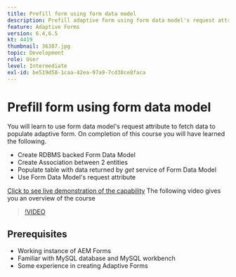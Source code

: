 ```yaml
---
title: Prefill form using form data model
description: Prefill adaptive form using form data model's request attribute
feature: Adaptive Forms
version: 6.4,6.5
kt: 4419
thumbnail: 36387.jpg
topic: Development
role: User
level: Intermediate
exl-id: be519d58-1caa-42ea-97a9-7cd38ce8faca
---
```

# Prefill form using form data model

You will learn to use form data model's request attribute to fetch data to populate adaptive form.
 On completion of this course you will have learned the following.

* Create RDBMS backed Form Data Model
* Create Association between 2 entities
* Populate table with data returned by _get_ service of Form Data Model
* Use Form Data Model's request attribute


[Click to see live demonstration of the capability](https://forms.enablementadobe.com/content/dam/formsanddocuments/fdmwithrequestparameterinurl/jcr:content?wcmmode=disabled&empID=207)
The following video gives you an overview of the course
>[!VIDEO](https://video.tv.adobe.com/v/36387/quality=9)

## Prerequisites

* Working instance of AEM Forms
* Familiar with MySQL database and MySQL workbench
* Some experience in creating Adaptive Forms
